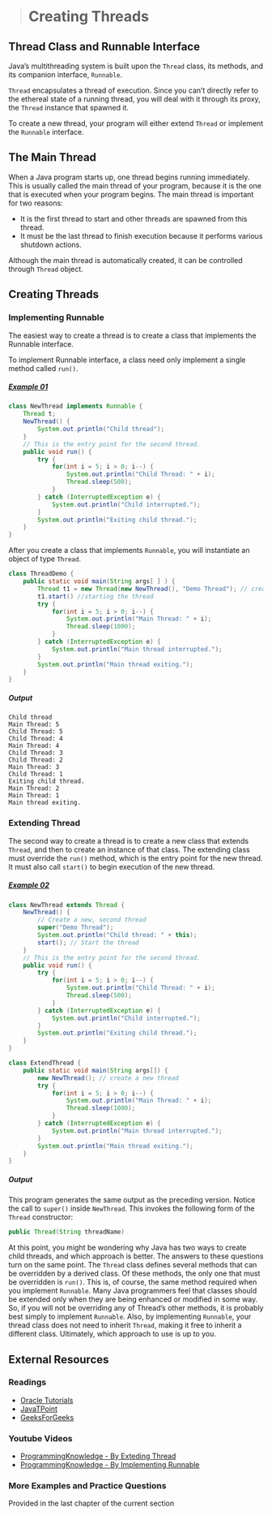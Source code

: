 ># Creating Threads

## Thread Class and Runnable Interface

Java’s multithreading system is built upon the `Thread` class, its methods, and its companion interface, `Runnable`.

`Thread` encapsulates a thread of execution. Since you can’t directly refer to the ethereal state of a running thread, you will deal with it through its proxy, the `Thread` instance that spawned it.

To create a new thread, your program will either extend `Thread` or implement the `Runnable` interface.

## The Main Thread

When a Java program starts up, one thread begins running immediately. This is usually called the main thread of your program, because it is the one that is executed when your program begins. The main thread is important for two reasons:

* It is the first thread to start and other threads are spawned from this thread.
* It must be the last thread to finish execution because it performs various shutdown actions.
  
Although the main thread is automatically created, it can be controlled through `Thread` object.

## Creating Threads

### Implementing Runnable

The easiest way to create a thread is to create a class that implements the Runnable interface.

To implement Runnable interface, a class need only implement a single method called `run()`.

##### [Example 01](../20-Examples/14-Multithreaded-Programing/02-Creating-Threads/Example-01/)

```java
class NewThread implements Runnable {
    Thread t;
    NewThread() {
        System.out.println("Child thread");
    }
    // This is the entry point for the second thread.
    public void run() {
        try {
            for(int i = 5; i > 0; i--) {
                System.out.println("Child Thread: " + i);
                Thread.sleep(500);
            }
        } catch (InterruptedException e) {
            System.out.println("Child interrupted.");
        }
        System.out.println("Exiting child thread.");
    }
}
```

After you create a class that implements `Runnable`, you will instantiate an object of type `Thread`.

```java
class ThreadDemo {
    public static void main(String args[ ] ) {
        Thread t1 = new Thread(new NewThread(), "Demo Thread"); // create a new thread'
        t1.start() //starting the thread
        try {
            for(int i = 5; i > 0; i--) {
                System.out.println("Main Thread: " + i);
                Thread.sleep(1000);
            }
        } catch (InterruptedException e) {
            System.out.println("Main thread interrupted.");
        }
        System.out.println("Main thread exiting.");
    }
}
```

##### Output

    Child thread
    Main Thread: 5
    Child Thread: 5
    Child Thread: 4
    Main Thread: 4
    Child Thread: 3
    Child Thread: 2
    Main Thread: 3
    Child Thread: 1
    Exiting child thread.
    Main Thread: 2
    Main Thread: 1
    Main thread exiting.


### Extending Thread

The second way to create a thread is to create a new class that extends `Thread`, and then to create an instance of that class. The extending class must override the `run()` method, which is the entry point for the new thread. It must also call `start()` to begin execution of the new thread.

##### [Example 02](../20-Examples/14-Multithreaded-Programing/02-Creating-Threads/Example-02/)

```java
class NewThread extends Thread {
    NewThread() {
        // Create a new, second thread
        super("Demo Thread");
        System.out.println("Child thread: " + this);
        start(); // Start the thread
    }
    // This is the entry point for the second thread.
    public void run() {
        try {
            for(int i = 5; i > 0; i--) {
                System.out.println("Child Thread: " + i);
                Thread.sleep(500);
            }
        } catch (InterruptedException e) {
            System.out.println("Child interrupted.");
        }
        System.out.println("Exiting child thread.");
    }
}
```

```java
class ExtendThread {
    public static void main(String args[]) {
        new NewThread(); // create a new thread
        try {
            for(int i = 5; i > 0; i--) {
                System.out.println("Main Thread: " + i);
                Thread.sleep(1000);
            }
        } catch (InterruptedException e) {
            System.out.println("Main thread interrupted.");
        }
        System.out.println("Main thread exiting.");
    }
}
```

##### Output

This program generates the same output as the preceding version. Notice the call to `super()` inside `NewThread`. This invokes the following form of the `Thread` constructor:

```java
public Thread(String threadName)
```

At this point, you might be wondering why Java has two ways to create child threads, and which approach is better. The answers to these questions turn on the same point. The `Thread` class defines several methods that can be overridden by a derived class. Of these methods, the only one that must be overridden is `run()`. This is, of course, the same method required when you implement `Runnable`. Many Java programmers feel that classes should be extended only when they are being enhanced or modified in some way. So, if you will not be overriding any of Thread’s other methods, it is probably best simply to implement `Runnable`. Also, by implementing `Runnable`, your thread class does not need to inherit `Thread`, making it free to inherit a different class. Ultimately, which approach to use is up to you.

## External Resources

### Readings

* [Oracle Tutorials](https://docs.oracle.com/javase/tutorial/essential/concurrency/runthread.html)
* [JavaTPoint](https://www.javatpoint.com/creating-thread)
* [GeeksForGeeks](https://www.geeksforgeeks.org/multithreading-in-java/)

### Youtube Videos

* [ProgrammingKnowledge - By Exteding Thread](https://www.youtube.com/watch?v=0ySznjdXMEA&list=PLS1QulWo1RIbfTjQvTdj8Y6yyq4R7g-Al&index=43)
* [ProgrammingKnowledge - By Implementing Runnable](https://www.youtube.com/watch?v=UXW5a-iHjso&list=PLS1QulWo1RIbfTjQvTdj8Y6yyq4R7g-Al&index=44)

### More Examples and Practice Questions

Provided in the last chapter of the current section